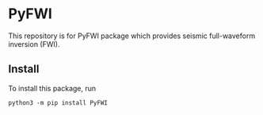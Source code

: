 # PyFWI
This repository is for PyFWI package which provides seismic full-waveform inversion (FWI).

## Install
To install this package, run 
```
python3 -m pip install PyFWI
```

